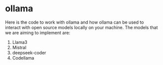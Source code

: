 # ollama
Here is the code to work with ollama and how ollama can be used to interact with open source models locally on your machine.
The models that we are aiming to implement are:

1. Llama3
2. Mistral
3. deepseek-coder
4. Codellama
